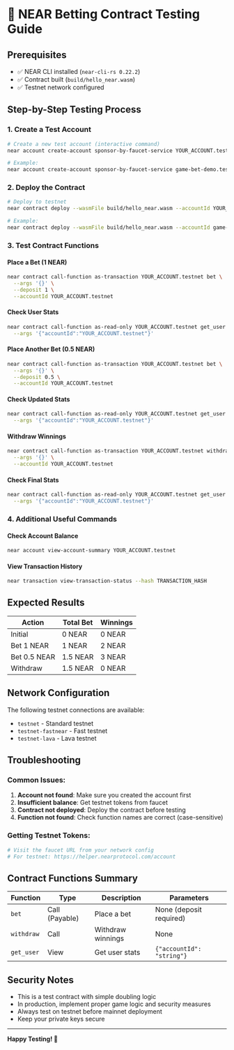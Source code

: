 # 🎲 NEAR Betting Contract Testing Guide

## Prerequisites
- ✅ NEAR CLI installed (`near-cli-rs 0.22.2`)
- ✅ Contract built (`build/hello_near.wasm`)
- ✅ Testnet network configured

## Step-by-Step Testing Process

### 1. Create a Test Account

```bash
# Create a new test account (interactive command)
near account create-account sponsor-by-faucet-service YOUR_ACCOUNT.testnet autogenerate-new-keypair

# Example:
near account create-account sponsor-by-faucet-service game-bet-demo.testnet autogenerate-new-keypair
```

### 2. Deploy the Contract

```bash
# Deploy to testnet
near contract deploy --wasmFile build/hello_near.wasm --accountId YOUR_ACCOUNT.testnet

# Example:
near contract deploy --wasmFile build/hello_near.wasm --accountId game-bet-demo.testnet
```

### 3. Test Contract Functions

#### Place a Bet (1 NEAR)
```bash
near contract call-function as-transaction YOUR_ACCOUNT.testnet bet \
  --args '{}' \
  --deposit 1 \
  --accountId YOUR_ACCOUNT.testnet
```

#### Check User Stats
```bash
near contract call-function as-read-only YOUR_ACCOUNT.testnet get_user \
  --args '{"accountId":"YOUR_ACCOUNT.testnet"}'
```

#### Place Another Bet (0.5 NEAR)
```bash
near contract call-function as-transaction YOUR_ACCOUNT.testnet bet \
  --args '{}' \
  --deposit 0.5 \
  --accountId YOUR_ACCOUNT.testnet
```

#### Check Updated Stats
```bash
near contract call-function as-read-only YOUR_ACCOUNT.testnet get_user \
  --args '{"accountId":"YOUR_ACCOUNT.testnet"}'
```

#### Withdraw Winnings
```bash
near contract call-function as-transaction YOUR_ACCOUNT.testnet withdraw \
  --args '{}' \
  --accountId YOUR_ACCOUNT.testnet
```

#### Check Final Stats
```bash
near contract call-function as-read-only YOUR_ACCOUNT.testnet get_user \
  --args '{"accountId":"YOUR_ACCOUNT.testnet"}'
```

### 4. Additional Useful Commands

#### Check Account Balance
```bash
near account view-account-summary YOUR_ACCOUNT.testnet
```

#### View Transaction History
```bash
near transaction view-transaction-status --hash TRANSACTION_HASH
```

## Expected Results

| Action | Total Bet | Winnings |
|--------|-----------|----------|
| Initial | 0 NEAR | 0 NEAR |
| Bet 1 NEAR | 1 NEAR | 2 NEAR |
| Bet 0.5 NEAR | 1.5 NEAR | 3 NEAR |
| Withdraw | 1.5 NEAR | 0 NEAR |

## Network Configuration

The following testnet connections are available:
- `testnet` - Standard testnet
- `testnet-fastnear` - Fast testnet
- `testnet-lava` - Lava testnet

## Troubleshooting

### Common Issues:
1. **Account not found**: Make sure you created the account first
2. **Insufficient balance**: Get testnet tokens from faucet
3. **Contract not deployed**: Deploy the contract before testing
4. **Function not found**: Check function names are correct (case-sensitive)

### Getting Testnet Tokens:
```bash
# Visit the faucet URL from your network config
# For testnet: https://helper.nearprotocol.com/account
```

## Contract Functions Summary

| Function | Type | Description | Parameters |
|----------|------|-------------|------------|
| `bet` | Call (Payable) | Place a bet | None (deposit required) |
| `withdraw` | Call | Withdraw winnings | None |
| `get_user` | View | Get user stats | `{"accountId": "string"}` |

## Security Notes

- This is a test contract with simple doubling logic
- In production, implement proper game logic and security measures
- Always test on testnet before mainnet deployment
- Keep your private keys secure

---

**Happy Testing! 🚀**

